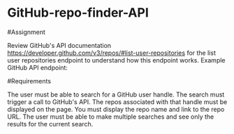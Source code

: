 # GitHub-repo-finder-API
#Assignment

Review GitHub's API documentation https://developer.github.com/v3/repos/#list-user-repositories for the list user repositories endpoint to understand how this endpoint works.
Example GitHub API endpoint: 

#Requirements

The user must be able to search for a GitHub user handle. 
The search must trigger a call to GitHub's API. 
The repos associated with that handle must be displayed on the page.
You must display the repo name and link to the repo URL.
The user must be able to make multiple searches and see only the results for the current search. 
